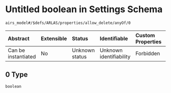 # Untitled boolean in Settings Schema

```txt
airs_model#/$defs/ARLAS/properties/allow_delete/anyOf/0
```



| Abstract            | Extensible | Status         | Identifiable            | Custom Properties | Additional Properties | Access Restrictions | Defined In                                                                   |
| :------------------ | :--------- | :------------- | :---------------------- | :---------------- | :-------------------- | :------------------ | :--------------------------------------------------------------------------- |
| Can be instantiated | No         | Unknown status | Unknown identifiability | Forbidden         | Allowed               | none                | [model.schema.json\*](../../../out/model.schema.json "open original schema") |

## 0 Type

`boolean`
